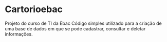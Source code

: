 # Cartorioebac
Projeto do curso de TI da Ebac
Código simples utilizado para a criação de uma base de dados em que se pode cadastrar, consultar e deletar informações.
